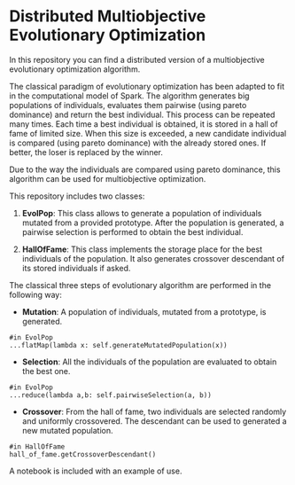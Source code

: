 # Distributed Multiobjective Evolutionary Optimization

In this repository you can find a distributed version of a multiobjective evolutionary optimization algorithm.

The classical paradigm of evolutionary optimization has been adapted to fit in the computational model of Spark. The algorithm generates big populations of individuals, evaluates them pairwise (using pareto dominance) and return the best individual. This process can be repeated many times. Each time a best individual is obtained, it is stored in a hall of fame of limited size. When this size is exceeded, a new candidate individual is compared (using pareto dominance) with the already stored ones. If better, the loser is replaced by the winner.

Due to the way the individuals are compared using pareto dominance, this algorithm can be used for multiobjective optimization.

This repository includes two classes:

1. **EvolPop**: This class allows to generate a population of individuals mutated from a provided prototype. After the population is generated, a pairwise selection is performed to obtain the best individual.

2. **HallOfFame**: This class implements the storage place for the best individuals of the population. It also generates crossover descendant of its stored individuals if asked.


The classical three steps of evolutionary algorithm are performed in the following way:

* **Mutation**: A population of individuals, mutated from a prototype, is generated.

```
#in EvolPop
...flatMap(lambda x: self.generateMutatedPopulation(x))
```

* **Selection**: All the individuals of the population are evaluated to obtain the best one.

```
#in EvolPop
...reduce(lambda a,b: self.pairwiseSelection(a, b))
```
* **Crossover**: From the hall of fame, two individuals are selected randomly and uniformly crossovered. The descendant can be used to generated a new mutated population.

```
#in HallOfFame
hall_of_fame.getCrossoverDescendant()
```
	
A notebook is included with an example of use.